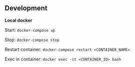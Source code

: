 Development
-----------

**Local docker**

Start: `docker-compose up`

Stop: `docker-compose stop`

Restart container: `docker-compose restart <CONTAINER_NAME>`

Exec in container: `docker exec -it <CONTAINER_ID> bash`
